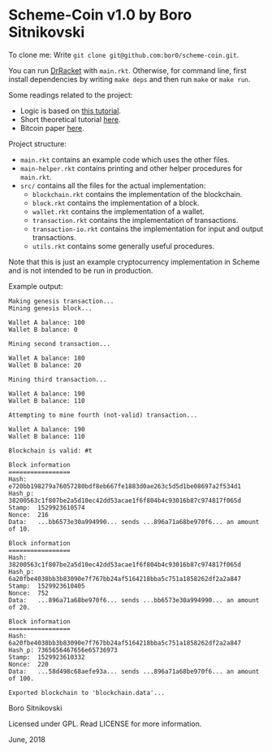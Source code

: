 Scheme-Coin v1.0 by Boro Sitnikovski
====================================
To clone me: Write `git clone git@github.com:bor0/scheme-coin.git`.

You can run [DrRacket](https://racket-lang.org/) with `main.rkt`. Otherwise, for command line, first install dependencies by writing `make deps` and then run `make` or `make run`.

Some readings related to the project:
- Logic is based on [this tutorial](https://medium.com/programmers-blockchain/create-simple-blockchain-java-tutorial-from-scratch-6eeed3cb03fa).
- Short theoretical tutorial [here](https://blockgeeks.com/guides/what-is-bitcoin/).
- Bitcoin paper [here](https://bitcoin.org/bitcoin.pdf).

Project structure:
- `main.rkt` contains an example code which uses the other files.
- `main-helper.rkt` contains printing and other helper procedures for `main.rkt`.
- `src/` contains all the files for the actual implementation:
  - `blockchain.rkt` contains the implementation of the blockchain.
  - `block.rkt` contains the implementation of a block.
  - `wallet.rkt` contains the implementation of a wallet.
  - `transaction.rkt` contains the implementation of transactions.
  - `transaction-io.rkt` contains the implementation for input and output transactions.
  - `utils.rkt` contains some generally useful procedures.

Note that this is just an example cryptocurrency implementation in Scheme and is not intended to be run in production.

Example output:
```
Making genesis transaction...
Mining genesis block...

Wallet A balance: 100
Wallet B balance: 0

Mining second transaction...

Wallet A balance: 180
Wallet B balance: 20

Mining third transaction...

Wallet A balance: 190
Wallet B balance: 110

Attempting to mine fourth (not-valid) transaction...

Wallet A balance: 190
Wallet B balance: 110

Blockchain is valid: #t

Block information
=================
Hash:	e720bb198279a76057280bdf8eb667fe1883d0ae263c5d5d1be08697a2f534d1
Hash_p:	38200563c1f807be2a5d10ec42dd53acae1f6f804b4c93016b87c974817f065d
Stamp:	1529923610574
Nonce:	216
Data:	...bb6573e30a994990... sends ...896a71a68be970f6... an amount of 10.

Block information
=================
Hash:	38200563c1f807be2a5d10ec42dd53acae1f6f804b4c93016b87c974817f065d
Hash_p:	6a20fbe4038bb3b83090e7f767bb24af5164218bba5c751a1858262df2a2a847
Stamp:	1529923610405
Nonce:	752
Data:	...896a71a68be970f6... sends ...bb6573e30a994990... an amount of 20.

Block information
=================
Hash:	6a20fbe4038bb3b83090e7f767bb24af5164218bba5c751a1858262df2a2a847
Hash_p:	7365656467656e65736973
Stamp:	1529923610332
Nonce:	220
Data:	...58d498c68aefe93a... sends ...896a71a68be970f6... an amount of 100.

Exported blockchain to 'blockchain.data'...
```

Boro Sitnikovski

Licensed under GPL.  Read LICENSE for more information.

June, 2018
